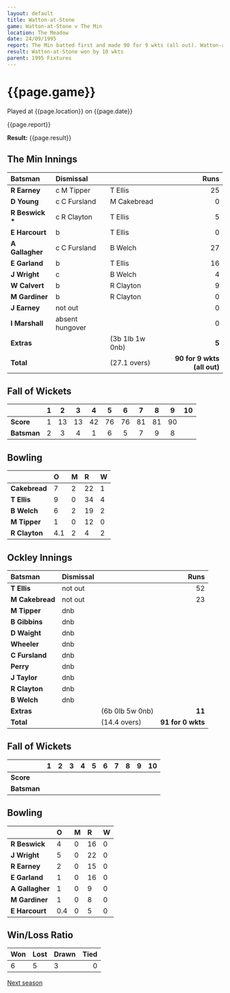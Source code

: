 ```yaml
---
layout: default
title: Watton-at-Stone
game: Watton-at-Stone v The Min
location: The Meadow
date: 24/09/1995
report: The Min batted first and made 90 for 9 wkts (all out). Watton-at-Stone replied with 91 for 0 wkts
result: Watton-at-Stone won by 10 wkts
parent: 1995 Fixtures
---
```


# {{page.game}}

Played at {{page.location}} on {{page.date}}

{{page.report}}

**Result:** {{page.result}}

## The Min Innings

| Batsman | Dismissal |  | Runs |
|:---|:---|---|---:|
| **R Earney** | c M Tipper | T Ellis | 25 |
| **D Young** | c C Fursland | M Cakebread | 0 |
| **R Beswick &#42;** | c R Clayton | T Ellis | 5 |
| **E Harcourt** | b | T Ellis | 0 |
| **A Gallagher** | c C Fursland | B Welch | 27 |
| **E Garland** | b | T Ellis | 16 |
| **J Wright** | c | B Welch | 4 |
| **W Calvert** | b | R Clayton | 9 |
| **M Gardiner** | b | R Clayton | 0 |
| **J Earney** | not out |  | 0 |
| **I Marshall** | absent hungover |  | 0 |
| **Extras** | | (3b 1lb 1w 0nb) | **5** |
| **Total** | | (27.1 overs) | **90 for 9 wkts (all out)** |

## Fall of Wickets

| | 1 | 2 | 3 | 4 | 5 | 6 | 7 | 8 | 9 | 10 |
|---|:---:|:---:|:---:|:---:|:---:|:---:|:---:|:---:|:---:|:---:|
| **Score** | 1 | 13 | 13 | 42 | 76 | 76 | 81 | 81 | 90 |  |
| **Batsman** | 2 | 3 | 4 | 1 | 6 | 5 | 7 | 9 | 8 |  |

## Bowling

| | O | M | R | W |
|---|:---|:---|:---|:---|
| **Cakebread** | 7 | 2 | 22 | 1 |
| **T Ellis** | 9 | 0 | 34 | 4 |
| **B Welch** | 6 | 2 | 19 | 2 |
| **M Tipper** | 1 | 0 | 12 | 0 |
| **R Clayton** | 4.1 | 2 | 4 | 2 |

## Ockley Innings

| Batsman | Dismissal |  | Runs |
|:---|:---|---|---:|
| **T Ellis** | not out |  | 52 |
| **M Cakebread** | not out |  | 23 |
| **M Tipper** | dnb |  |  |
| **B Gibbins** | dnb |  |  |
| **D Waight** | dnb |  |  |
| **Wheeler** | dnb |  |  |
| **C Fursland** | dnb |  |  |
| **Perry** | dnb |  |  |
| **J Taylor** | dnb |  |  |
| **R Clayton** | dnb |  |  |
| **B Welch** | dnb |  |  |
| **Extras** | | (6b 0lb 5w 0nb) | **11** |
| **Total** | | (14.4 overs) | **91 for 0 wkts** |

## Fall of Wickets

| | 1 | 2 | 3 | 4 | 5 | 6 | 7 | 8 | 9 | 10 |
|---|:---:|:---:|:---:|:---:|:---:|:---:|:---:|:---:|:---:|:---:|
| **Score** |  |  |  |  |  |  |  |  |  |  |
| **Batsman** |  |  |  |  |  |  |  |  |  |  |

## Bowling

| | O | M | R | W |
|---|:---|:---|:---|:---|
| **R Beswick** | 4 | 0 | 16 | 0 |
| **J Wright** | 5 | 0 | 22 | 0 |
| **R Earney** | 2 | 0 | 15 | 0 |
| **E Garland** | 1 | 0 | 16 | 0 |
| **A Gallagher** | 1 | 0 | 9 | 0 |
| **M Gardiner** | 1 | 0 | 8 | 0 |
| **E Harcourt** | 0.4 | 0 | 5 | 0 |

## Win/Loss Ratio

| Won | Lost | Drawn | Tied |
|:---|:---|:---|---:|
| 6 | 5 | 3 | 0 |

[Next season](../1996)
